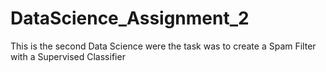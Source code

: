 # DataScience_Assignment_2
This is the second Data Science were the task was to create a Spam Filter with a Supervised Classifier
